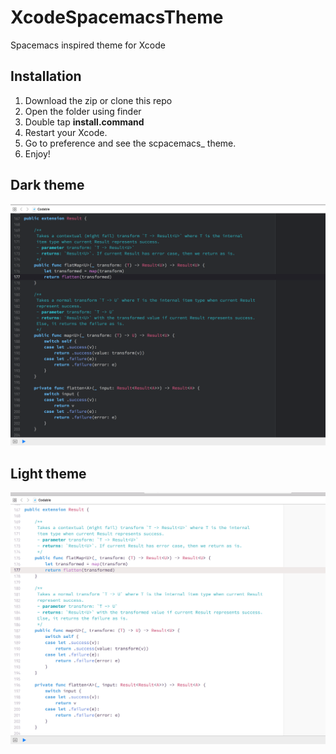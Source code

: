 # XcodeSpacemacsTheme
Spacemacs inspired theme for Xcode

## Installation
1. Download the zip or clone this repo
2. Open the folder using finder
3. Double tap **install.command** 
4. Restart your Xcode. 
5. Go to preference and see the scpacemacs_ theme.
6. Enjoy!

## Dark theme 
![Spacemacs dark theme](/img/Xcode_spacemacs_dark_theme.png)

## Light theme
![Spacemacs light theme](/img/Xcode_spacemacs_light_theme.png)
